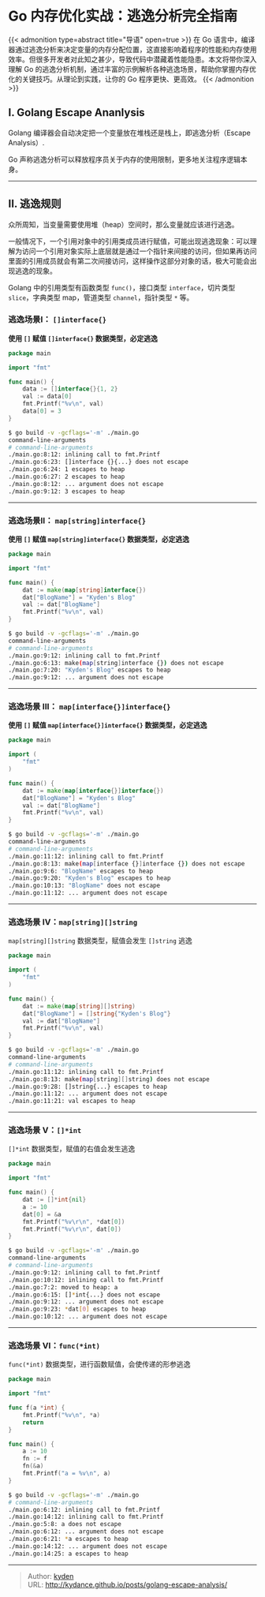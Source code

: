 # Go 内存优化实战：逃逸分析完全指南


{{< admonition type=abstract title="导语" open=true >}}
在 Go 语言中，编译器通过逃逸分析来决定变量的内存分配位置，这直接影响着程序的性能和内存使用效率。但很多开发者对此知之甚少，导致代码中潜藏着性能隐患。本文将带你深入理解 Go 的逃逸分析机制，通过丰富的示例解析各种逃逸场景，帮助你掌握内存优化的关键技巧。从理论到实践，让你的 Go 程序更快、更高效。
{{< /admonition >}}

<!--more-->

## I. Golang Escape Ananlysis

Golang 编译器会自动决定把一个变量放在堆栈还是栈上，即逃逸分析（Escape Analysis）.

Go 声称逃逸分析可以释放程序员关于内存的使用限制，更多地关注程序逻辑本身。

---

## II. 逃逸规则

众所周知，当变量需要使用堆（heap）空间时，那么变量就应该进行逃逸。

一般情况下，一个引用对象中的引用类成员进行赋值，可能出现逃逸现象：可以理解为访问一个引用对象实际上底层就是通过一个指针来间接的访问，但如果再访问里面的引用成员就会有第二次间接访问，这样操作这部分对象的话，极大可能会出现逃逸的现象。

Golang 中的引用类型有函数类型 `func()`，接口类型 `interface`，切片类型 `slice`，字典类型 map，管道类型 `channel`，指针类型 `*` 等。

### 逃逸场景I： `[]interface{}`

**使用 `[]` 赋值 `[]interface{}` 数据类型，必定逃逸**

```Go
package main

import "fmt"

func main() {
	data := []interface{}{1, 2}
	val := data[0]
	fmt.Printf("%v\n", val)
	data[0] = 3
}
```

```Bash
$ go build -v -gcflags='-m' ./main.go
command-line-arguments
# command-line-arguments
./main.go:8:12: inlining call to fmt.Printf
./main.go:6:23: []interface {}{...} does not escape
./main.go:6:24: 1 escapes to heap
./main.go:6:27: 2 escapes to heap
./main.go:8:12: ... argument does not escape
./main.go:9:12: 3 escapes to heap
```

---

### 逃逸场景II： `map[string]interface{}`

**使用 `[]` 赋值 `map[string]interface{}` 数据类型，必定逃逸**

```Go
package main

import "fmt"

func main() {
	dat := make(map[string]interface{})
	dat["BlogName"] = "Kyden's Blog"
	val := dat["BlogName"]
	fmt.Printf("%v\n", val)
}
```

```Bash
$ go build -v -gcflags='-m' ./main.go
command-line-arguments
# command-line-arguments
./main.go:9:12: inlining call to fmt.Printf
./main.go:6:13: make(map[string]interface {}) does not escape
./main.go:7:20: "Kyden's Blog" escapes to heap
./main.go:9:12: ... argument does not escape
```

---

### 逃逸场景 III： `map[interface{}]interface{}`

**使用 `[]` 赋值 `map[interface{}]interface{}` 数据类型，必定逃逸**

```Go
package main

import (
	"fmt"
)

func main() {
	dat := make(map[interface{}]interface{})
	dat["BlogName"] = "Kyden's Blog"
	val := dat["BlogName"]
	fmt.Printf("%v\n", val)
}
```

```Bash
$ go build -v -gcflags='-m' ./main.go
command-line-arguments
# command-line-arguments
./main.go:11:12: inlining call to fmt.Printf
./main.go:8:13: make(map[interface {}]interface {}) does not escape
./main.go:9:6: "BlogName" escapes to heap
./main.go:9:20: "Kyden's Blog" escapes to heap
./main.go:10:13: "BlogName" does not escape
./main.go:11:12: ... argument does not escape
```

---

### 逃逸场景 IV：`map[string][]string`

`map[string][]string` 数据类型，赋值会发生 `[]string` 逃逸

```Go
package main

import (
	"fmt"
)

func main() {
	dat := make(map[string][]string)
	dat["BlogName"] = []string{"Kyden's Blog"}
	val := dat["BlogName"]
	fmt.Printf("%v\n", val)
}
```

```Bash
$ go build -v -gcflags='-m' ./main.go
command-line-arguments
# command-line-arguments
./main.go:11:12: inlining call to fmt.Printf
./main.go:8:13: make(map[string][]string) does not escape
./main.go:9:28: []string{...} escapes to heap
./main.go:11:12: ... argument does not escape
./main.go:11:21: val escapes to heap
```

---

### 逃逸场景 V：`[]*int`

`[]*int` 数据类型，赋值的右值会发生逃逸

```Go
package main

import "fmt"

func main() {
	dat := []*int{nil}
	a := 10
	dat[0] = &a
	fmt.Printf("%v\r\n", *dat[0])
	fmt.Printf("%v\r\n", dat[0])
}
```

```Bash
$ go build -v -gcflags='-m' ./main.go
command-line-arguments
# command-line-arguments
./main.go:9:12: inlining call to fmt.Printf
./main.go:10:12: inlining call to fmt.Printf
./main.go:7:2: moved to heap: a
./main.go:6:15: []*int{...} does not escape
./main.go:9:12: ... argument does not escape
./main.go:9:23: *dat[0] escapes to heap
./main.go:10:12: ... argument does not escape
```

---

### 逃逸场景 VI：`func(*int)`

`func(*int)` 数据类型，进行函数赋值，会使传递的形参逃逸

```Go
package main

import "fmt"

func f(a *int) {
	fmt.Printf("%v\n", *a)
	return
}

func main() {
	a := 10
	fn := f
	fn(&a)
	fmt.Printf("a = %v\n", a)
}
```

```Bash
$ go build -v -gcflags='-m' ./main.go
# command-line-arguments
./main.go:6:12: inlining call to fmt.Printf
./main.go:14:12: inlining call to fmt.Printf
./main.go:5:8: a does not escape
./main.go:6:12: ... argument does not escape
./main.go:6:21: *a escapes to heap
./main.go:14:12: ... argument does not escape
./main.go:14:25: a escapes to heap
```


---

> Author: [kyden](https://github.com/kydance)  
> URL: http://kydance.github.io/posts/golang-escape-analysis/  

